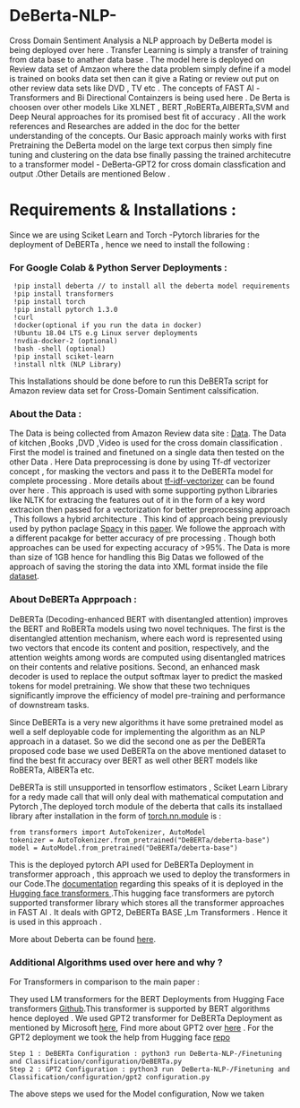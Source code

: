 # DeBerta-NLP-
Cross Domain Sentiment Analysis a NLP approach by DeBerta model is being deployed over here . Transfer Learning is simply a transfer of training from data base to anather data base . The model here is deployed on Review data set of Amzaon where the data problem simply define if a model is trained on books data set then can it give a Rating or review out put on other review data sets like DVD , TV etc . The concepts of FAST AI -Transformers and Bi Directional Containzers is being used here . De Berta is choosen over other models Like XLNET , BERT ,RoBERTa,AlBERTa,SVM and Deep Neural approaches for its promised best fit of accuracy . All the work references and Researches are added in the doc for the better understanding of the concepts.
Our Basic approach mainly works with first Pretraining the DeBerta model on the large text corpus then simply fine tuning and clustering on the data bse finally passing the trained architecutre to a transformer model - DeBerta-GPT2 for cross domain classfication and output .Other Details are mentioned Below .

# Requirements & Installations :
Since we are using Sciket Learn and Torch -Pytorch libraries for the deployment of DeBERTa , hence we need to install the following :

 ### For Google Colab & Python Server Deployments : 
     !pip install deberta // to install all the deberta model requirements 
     !pip install transformers 
     !pip install torch 
     !pip install pytorch 1.3.0
     !curl 
     !docker(optional if you run the data in docker)
     !Ubuntu 18.04 LTS e.g Linux server deployments
     !nvdia-docker-2 (optional)
     !bash -shell (optional)
     !pip install sciket-learn
     !install nltk (NLP Library)
  
  This Installations should be done before to run this DeBERTa script for Amazon review data set for Cross-Domain Sentiment calssification. 
  ### About the Data : 
The Data is being collected from Amazon Review data site : [Data](http://jmcauley.ucsd.edu/data/amazon/). The Data of kitchen ,Books ,DVD ,Video is used for the cross domain classification . First the model is trained and finetuned on a single data then tested on the other Data . Here Data preprocessing is done by using Tf-df vectorizer concept , for masking the vectors and pass it to the DeBERTa model for complete processing . More details about [tf-idf-vectorizer](https://www.google.com/search?q=tf-idf+vectorizer&oq=tf-df+&aqs=chrome.3.69i57j0l7.3633j0j7&sourceid=chrome&ie=UTF-8) can be found over here . This approach is used with some supporting python Libraries like NLTK for extracing the features out of it in the form of a key word extracion then passed for a vectorization for better preprocessing approach , This follows a hybrid architecture . This kind of approach being previously used by python paclage [Spacy](https://spacy.io/) in this [paper](https://github.com/deepopinion/domain-adapted-atsc). We followe the approach with a different pacakge for better accuracy of pre processing . Though both approaches can be used for expecting accuracy of >95%.
The Data is more than size of 1GB hence for handling this Big Datas we followed of the approach of saving the storing the data into XML format inside the file [dataset](https://github.com/Anustup900/DeBerta-NLP-/tree/master/Dataset).

### About DeBERTa Apprpoach : 

DeBERTa (Decoding-enhanced BERT with disentangled attention) improves the BERT and RoBERTa models using two novel techniques. The first is the disentangled attention mechanism, where each word is represented using two vectors that encode its content and position, respectively, and the attention weights among words are computed using disentangled matrices on their contents and relative positions. Second, an enhanced mask decoder is used to replace the output softmax layer to predict the masked tokens for model pretraining. We show that these two techniques significantly improve the efficiency of model pre-training and performance of downstream tasks.

Since DeBERTa is a very new algorithms it have some pretrained model as well a self deployable code for implementing the algorithm as an NLP approach in a dataset. So we did the second one as per the DeBERTa proposed code base we used DeBERTa on the above mentioned dataset to find the best fit accuracy over BERT as well other BERT models like RoBERTa, AlBERTa etc. 

DeBERTa is still unsupported in tensorflow estimators , Sciket Learn Library for a redy made call that will only deal with mathematical computation and Pytorch ,The deployed torch module of the deberta that calls its installaed library after installation in the form of [torch.nn.module](https://deberta.readthedocs.io/en/latest/modules/deberta.html#deberta-model) is : 
```
from transformers import AutoTokenizer, AutoModel
tokenizer = AutoTokenizer.from_pretrained("DeBERTa/deberta-base")
model = AutoModel.from_pretrained("DeBERTa/deberta-base")
```
This is the deployed pytorch API used for DeBERTa Deployment in transformer approach , this approach we used to deploy the transformers in our Code.The [documentation](https://huggingface.co/DeBERTa/deberta-base) regarding this speaks of it is deployed in the[ Hugging face transformers ](https://github.com/huggingface/transformers) .This hugging face transformers are pytorch supported transformer library which stores all the transformer approaches in FAST AI . It deals with GPT2, DeBERTa BASE ,Lm Transformers . Hence it is used in this approach . 

More about Deberta can be found [here](https://deberta.readthedocs.io/en/latest/modules/deberta.html#).

### Additional Algorithms used over here and why ?
 For Transformers in comparison to the main paper : 
 
 They used LM transformers for the BERT Deployments from Hugging Face transformers [Github](https://github.com/huggingface/transformers).This transformer is supported by BERT algorithms hence deployed . 
 We used GPT2 transformer for DeBERTa Deployment as mentioned by Microsoft [here](https://deberta.readthedocs.io/en/latest/modules/deberta.html#gpt2tokenizer), Find more about GPT2 over [here](https://openai.com/blog/better-language-models/) .
 For the GPT2 deployment we took the help from Hugging face [repo](https://github.com/huggingface/transformers/tree/master/src/transformers)
 ```
 Step 1 : DeBERTa Configuration : python3 run DeBerta-NLP-/Finetuning and Classification/configuration/DeBERTa.py
 Step 2 : GPT2 Configuration : python3 run  DeBerta-NLP-/Finetuning and Classification/configuration/gpt2 configuration.py
 ```
 The above steps we used for the Model configuration, Now we taken
     
    


     
  
